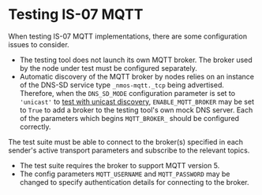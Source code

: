 # Testing IS-07 MQTT

When testing IS-07 MQTT implementations, there are some configuration issues to consider.

* The testing tool does not launch its own MQTT broker.
  The broker used by the node under test must be configured separately.
* Automatic discovery of the MQTT broker by nodes relies on an instance of the DNS-SD service type `_nmos-mqtt._tcp` being advertised.
  Therefore, when the `DNS_SD_MODE` configuration parameter is set to `'unicast'` to [test with unicast discovery](2.1.%20Usage%20-%20Testing%20Unicast%20Discovery.md),
  `ENABLE_MQTT_BROKER` may be set to `True` to add a broker to the testing tool's own mock DNS server.
  Each of the parameters which begins `MQTT_BROKER_` should be configured correctly.

The test suite must be able to connect to the broker(s) specified in each sender's active transport parameters and subscribe to the relevant topics.

* The test suite requires the broker to support MQTT version 5.
* The config parameters `MQTT_USERNAME` and `MQTT_PASSWORD` may be changed to specify authentication details for connecting to the broker.
